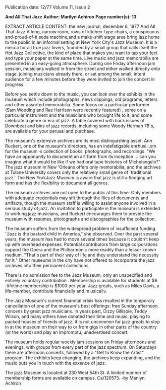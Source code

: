 Publication date: 12/77
Volume 11, Issue 2

**And All That Jazz**
**Author: Marilyn Achiron**
**Page number(s): 13**

EXTRACT ARTICLE CONTENT:
the new journal, december 6, 1977 
And All 
That Jazz 
A long, narrow room, rows of 
kitchen-type chairs, a 
conspicuous-and-proud-of-it soda 
machine,and a make-shift stage area 
bring jazz home to the public in an 
informal setting at New York City's 
Jazz Museum. It is a mecca for all true 
jazz lovers, founded by a small group 
that calls itself the Hot Jazz Collective, 
the kind of place that makes you want 
to tap your feet and type your paper at 
the same time. Live music and jazz 
memorabilia are presented in an 
easy-going atmosphere. During one 
Friday afternoon jam session, 
musicians walked in from the street 
and either walked directly onto 
stage, joining musicians already there, 
or sat among the small, intent 
audience for a few minutes before they 
were invited to join the concert in 
progress. 

Before you settle down to the music, 
you can look over the exhibits in the 
museum which include photographs, 
news clippings, old programs, letters 
and other assorted memorabilia. Some 
focus on a particular performer (Sam 
Wooding and Rae Harrison were 
recently featured) , some on a particular 
instrument and the musicians who 
brought life to it, and some celebrate a 
genre or era of jazz. A table covered 
with back issues of Downbeat and bins 
of jazz records, including some Woody 
Herman 78's, are available for your 
perusal and purchase. 

The museum's extensive archives are 
its most distinguishing asset. Ann 
Ruckert, one of the museum's 
directors, has an indefatigable 
enrhusi::.sm fur the museum ·s 
collection of books, photographs, and 
recordings. "We have an opponunity 
to document an art form from its 
inception ... can you imagine what it 
would be like if we had oral tape 
histories of Michelangelo?" The jazz 
museum in New 'Orleans offers only 
memorabilia, and the archives at 
Tulane University covers only the 
relatively small genre of 'traditional 
jazz.' The New YorkJazz Museum is 
aware that jazz is still a fledging art 
form and has the flexibility to 
document all genres. 

The museum archives aoe not open 
to the public at this time. Only 
members with adequate credentials 
may sift through the files of documents 
and artifacts, though the museum staff 
is willing to assist anyone involved in a 
serious study of jazz. An invitation to 
participate in the museum is extended 
to working jazz musicians, and Ruckert 
encourages them to provide the 
museum with resumes, photographs 
and discographies for the collection. 

The museum suffers from the 
widespread problem of insufficient 
funding. ''Jazz is the bastard child in 
America," she observed. Over the past 
several years, the museum has had to 
move several times because it couldn't 
keep up with overhead expenses. 
Potential contributors from large 
corporations support the Opera and 
the Philharmonic more readily than a 
lessor known medium. "That's part of 
their way of life and they understand 
the necessity for it." Other museums 
in the city have not offered to 
incorporate the jazz archives into their 
permanent collections. 

There is no admission fee to the Jazz 
Museum, only an unspecified and 
entirely voluntary contribution . 
Membership is available for students at 
$8. -lifetime membership is $1000 
per year. Jazz greats, such as Miles 
Davis, a life-member, contribute 
financially and m usicallv. 

The Jazz Museum's current financtal 
crisis has resulted in the temporary 
cancellation of one of the museum's 
best offerings: free Sunday afternoon 
concens by great jazz musicians. In 
years past, Dizzy Gillispie, Teddy 
Wilson, and many others have donated 
their time and music, playing to 
packed houses of friends of jazz. It is 
not uncommon for jazz greats to stop 
in at the museum on their way to or 
from gigs in other parts of the country 
(or the world) and play an impromptu, 
unadvertised concert. 

The museum holds regular weekly 
jam sessions on Friday afternoons and 
evenings, with groups from every part 
of the jazz spectrum. On Saturdays 
there are afternoon concerts, followed 
by a "Get to Know the Artist" 
program. The exhibits keep changing, 
the archives keep expanding, and the 
music puts you in touch with the 
exxence of jazz. 

The jazz Museum is located at 230 
West 54th St. A limited number of 
membership forms are available on 
campus. Ca/120573. 
-by Manlyn Achiron